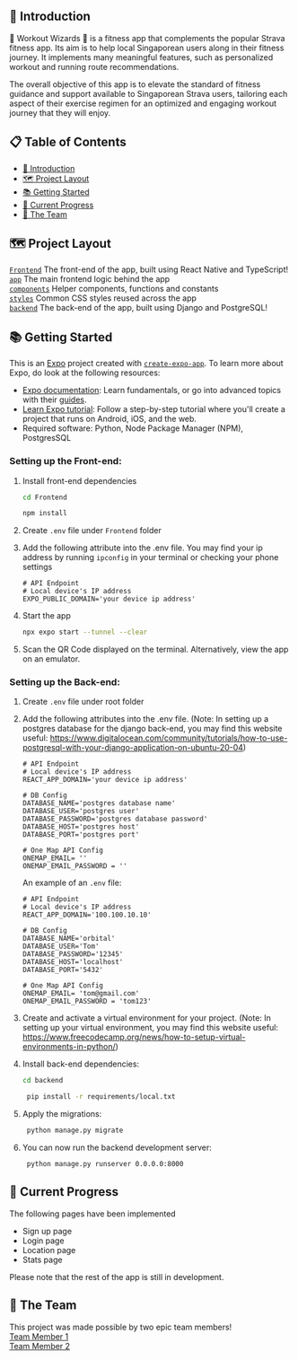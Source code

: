 ## 🌟 Introduction

🧙 Workout Wizards 🧙 is a fitness app that complements the popular Strava fitness app. Its aim is to help local Singaporean users along in their fitness journey. It implements many meaningful features, such as personalized workout and running route recommendations. <br> 

The overall objective of this app is to elevate the standard of fitness guidance and support available to Singaporean Strava users, tailoring each aspect of their exercise regimen for an optimized and engaging workout journey that they will enjoy.


## 📋 Table of Contents

- [🌟 Introduction](#-introduction)
- [🗺 Project Layout](#-project-layout)
- [📚 Getting Started](#-getting-started)
- [📅 Current Progress](#-current-progress)
- [💙 The Team](#-the-team)


## 🗺 Project Layout

[`Frontend`](https://github.com/NgZiXin/Orbital-6402/tree/main/Frontend) The front-end of the app, built using React Native and TypeScript!<br>
[`app`](https://github.com/NgZiXin/Orbital-6402/tree/main/Frontend/app) The main frontend logic behind the app <br>
[`components`](https://github.com/NgZiXin/Orbital-6402/tree/main/Frontend/components) Helper components, functions and constants <br>
[`styles`](https://github.com/NgZiXin/Orbital-6402/tree/main/Frontend/styles) Common CSS styles reused across the app <br> 
[`backend`](https://github.com/NgZiXin/Orbital-6402/tree/main/backend) The back-end of the app, built using Django and PostgreSQL! <br>


## 📚 Getting Started

This is an [Expo](https://expo.dev) project created with [`create-expo-app`](https://www.npmjs.com/package/create-expo-app). 
To learn more about Expo, do look at the following resources:
- [Expo documentation](https://docs.expo.dev/): Learn fundamentals, or go into advanced topics with their [guides](https://docs.expo.dev/guides).
- [Learn Expo tutorial](https://docs.expo.dev/tutorial/introduction/): Follow a step-by-step tutorial where you'll create a project that runs on Android, iOS, and the web.
- Required software: Python, Node Package Manager (NPM), PostgresSQL


### Setting up the Front-end:

1. Install front-end dependencies

     ```bash
   cd Frontend
   ```
   
   ```bash
   npm install
   ```

2. Create `.env` file under `Frontend` folder

3. Add the following attribute into the .env file. You may find your ip address by running `ipconfig` in your terminal or checking your phone settings 
   
   ```
   # API Endpoint
   # Local device's IP address
   EXPO_PUBLIC_DOMAIN='your device ip address'
   ```

4. Start the app 

     ```bash
   npx expo start --tunnel --clear 
   ```

5. Scan the QR Code displayed on the terminal. Alternatively, view the app on an emulator. <br>

### Setting up the Back-end:

1. Create `.env` file under root folder 

2. Add the following attributes into the .env file. (Note: In setting up a postgres database for the django back-end, you may find this website useful: https://www.digitalocean.com/community/tutorials/how-to-use-postgresql-with-your-django-application-on-ubuntu-20-04)

   ```
   # API Endpoint
   # Local device's IP address
   REACT_APP_DOMAIN='your device ip address'

   # DB Config
   DATABASE_NAME='postgres database name'
   DATABASE_USER='postgres user'
   DATABASE_PASSWORD='postgres database password'
   DATABASE_HOST='postgres host' 
   DATABASE_PORT='postgres port'

   # One Map API Config 
   ONEMAP_EMAIL= ''
   ONEMAP_EMAIL_PASSWORD = ''
   ```

   An example of an `.env` file:
   ```
   # API Endpoint
   # Local device's IP address
   REACT_APP_DOMAIN='100.100.10.10'

   # DB Config
   DATABASE_NAME='orbital'
   DATABASE_USER='Tom'
   DATABASE_PASSWORD='12345'
   DATABASE_HOST='localhost' 
   DATABASE_PORT='5432'

   # One Map API Config 
   ONEMAP_EMAIL= 'tom@gmail.com'
   ONEMAP_EMAIL_PASSWORD = 'tom123' 
   ```

3. Create and activate a virtual environment for your project. (Note: In setting up your virtual environment, you may find this website useful: https://www.freecodecamp.org/news/how-to-setup-virtual-environments-in-python/)
    
4. Install back-end dependencies:

    ```bash
   cd backend
   ```

   ```bash
    pip install -r requirements/local.txt
   ```
   
5. Apply the migrations:

   ```bash
    python manage.py migrate
   ```
   
6. You can now run the backend development server:

   ```bash
    python manage.py runserver 0.0.0.0:8000
   ```

## 📅 Current Progress
The following pages have been implemented
- Sign up page
- Login page
- Location page
- Stats page 

Please note that the rest of the app is still in development.
    
## 💙 The Team

This project was made possible by two epic team members! <br> 
[Team Member 1](https://github.com/NgZiXin) <br>
[Team Member 2](https://github.com/YangQF2002) 

